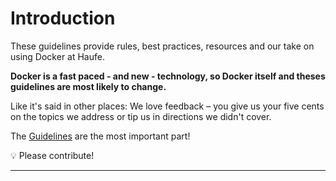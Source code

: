 Introduction
============

These guidelines provide rules, best practices, resources and our take on using Docker at Haufe.

__Docker is a fast paced - and new - technology, so Docker itself and theses guidelines are most likely to change.__

Like it's said in other places: We love feedback – you give us
your five cents on the topics we address or tip us in directions we didn't cover.

The [Guidelines](./Guidelines/README.md) are the most important part!

:bulb: Please contribute!

---

